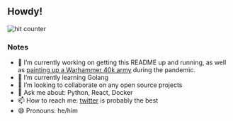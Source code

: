 ## Howdy!


![hit counter](http://profile-counter.glitch.me/powens/count.svg)

### Notes

- 🔭 I’m currently working on getting this README up and running, as well as [painting up a Warhammer 40k army](https://www.padraig.io/project-log) during the pandemic.
- 🌱 I’m currently learning Golang
- 👯 I’m looking to collaborate on any open source projects 
- 💬 Ask me about: Python, React, Docker
- 📫 How to reach me: [twitter](https://twitter.com/padraigcodes) is probably the best
- 😄 Pronouns: he/him
